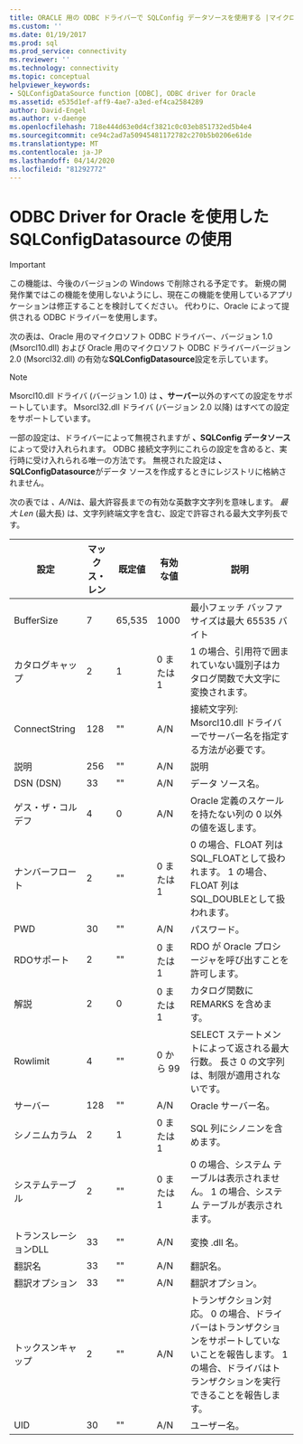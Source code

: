 ```yaml
---
title: ORACLE 用の ODBC ドライバーで SQLConfig データソースを使用する |マイクロソフトドキュメント
ms.custom: ''
ms.date: 01/19/2017
ms.prod: sql
ms.prod_service: connectivity
ms.reviewer: ''
ms.technology: connectivity
ms.topic: conceptual
helpviewer_keywords:
- SQLConfigDataSource function [ODBC], ODBC driver for Oracle
ms.assetid: e535d1ef-aff9-4ae7-a3ed-ef4ca2584289
author: David-Engel
ms.author: v-daenge
ms.openlocfilehash: 718e444d63e0d4cf3821c0c03eb851732ed5b4e4
ms.sourcegitcommit: ce94c2ad7a50945481172782c270b5b0206e61de
ms.translationtype: MT
ms.contentlocale: ja-JP
ms.lasthandoff: 04/14/2020
ms.locfileid: "81292772"
---
```

# <a name="using-sqlconfigdatasource-with-the-odbc-driver-for-oracle"></a>ODBC Driver for Oracle を使用した SQLConfigDatasource の使用
> [!IMPORTANT]  
>  この機能は、今後のバージョンの Windows で削除される予定です。 新規の開発作業ではこの機能を使用しないようにし、現在この機能を使用しているアプリケーションは修正することを検討してください。 代わりに、Oracle によって提供される ODBC ドライバーを使用します。  
  
 次の表は、Oracle 用のマイクロソフト ODBC ドライバー、バージョン 1.0 (Msorcl10.dll) および Oracle 用のマイクロソフト ODBC ドライバーバージョン 2.0 (Msorcl32.dll) の有効な**SQLConfigDatasource**設定を示しています。  
  
> [!NOTE]  
>  Msorcl10.dll ドライバ (バージョン 1.0) は **、サーバー**以外のすべての設定をサポートしています。 Msorcl32.dll ドライバ (バージョン 2.0 以降) はすべての設定をサポートしています。  
  
 一部の設定は、ドライバーによって無視されますが **、SQLConfig データソース**によって受け入れられます。 ODBC 接続文字列にこれらの設定を含めると、実行時に受け入れられる唯一の方法です。 無視された設定は **、SQLConfigDatasource**がデータ ソースを作成するときにレジストリに格納されません。  
  
 次の表では *、A/N*は、最大許容長までの有効な英数字文字列を意味します。 *最大 Len* (最大長) は、文字列終端文字を含む、設定で許容される最大文字列長です。  
  
|設定|マックス・レン|既定値|有効な値|説明|  
|-------------|-------------|-------------------|------------------|-----------------|  
|BufferSize|7|65,535|1000|最小フェッチ バッファ サイズは最大 65535 バイト|  
|カタログキャップ|2|1|0 または 1|1 の場合、引用符で囲まれていない識別子はカタログ関数で大文字に変換されます。|  
|ConnectString|128|""|A/N|接続文字列: Msorcl10.dll ドライバーでサーバー名を指定する方法が必要です。|  
|説明|256|""|A/N|説明|  
|DSN (DSN)|33|""|A/N|データ ソース名。|  
|ゲス・ザ・コルデフ|4|0|A/N|Oracle 定義のスケールを持たない列の 0 以外の値を返します。|  
|ナンバーフロート|2|""|0 または 1|0 の場合、FLOAT 列はSQL_FLOATとして扱われます。 1 の場合、FLOAT 列はSQL_DOUBLEとして扱われます。|  
|PWD|30|""|A/N|パスワード。|  
|RDOサポート|2|""|0 または 1|RDO が Oracle プロシージャを呼び出すことを許可します。|  
|解説|2|0|0 または 1|カタログ関数に REMARKS を含めます。|  
|Rowlimit|4|""|0 から 99|SELECT ステートメントによって返される最大行数。 長さ 0 の文字列は、制限が適用されないです。|  
|サーバー|128|""|A/N|Oracle サーバー名。|  
|シノニムカラム|2|1|0 または 1|SQL 列にシノニンを含めます。|  
|システムテーブル|2|""|0 または 1|0 の場合、システム テーブルは表示されません。 1 の場合、システム テーブルが表示されます。|  
|トランスレーションDLL|33|""|A/N|変換 .dll 名。|  
|翻訳名|33|""|A/N|翻訳名。|  
|翻訳オプション|33|""|A/N|翻訳オプション。|  
|トックスンキャップ|2|""|A/N|トランザクション対応。 0 の場合、ドライバーはトランザクションをサポートしていないことを報告します。 1 の場合、ドライバはトランザクションを実行できることを報告します。|  
|UID|30|""|A/N|ユーザー名。|
